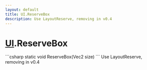 ```yaml
---
layout: default
title: UI.ReserveBox
description: Use LayoutReserve, removing in v0.4
---
```

# [UI]({{site.url}}/Pages/Reference/UI.html).ReserveBox

<div class='signature' markdown='1'>
```csharp
static void ReserveBox(Vec2 size)
```
Use LayoutReserve, removing in v0.4
</div>




